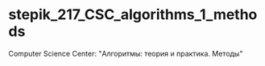 # stepik_217_CSC_algorithms_1_methods
 Computer Science Center: "Алгоритмы: теория и практика. Методы"
